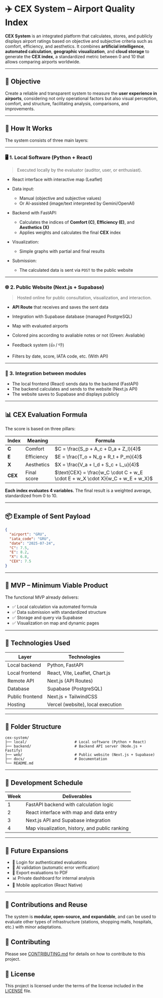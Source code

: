 # ✈️ CEX System – Airport Quality Index

**CEX System** is an integrated platform that calculates, stores, and publicly displays airport ratings based on objective and subjective criteria such as comfort, efficiency, and aesthetics. It combines **artificial intelligence**, **automated calculation**, **geographic visualization**, and **cloud storage** to generate the **CEX index**, a standardized metric between 0 and 10 that allows comparing airports worldwide.

---

## 🎯 Objective

Create a reliable and transparent system to measure the **user experience in airports**, considering not only operational factors but also visual perception, comfort, and structure, facilitating analysis, comparisons, and improvements.

---

## 🧠 How It Works

The system consists of three main layers:

---

### 🖥️ 1. **Local Software (Python + React)**

> Executed locally by the evaluator (auditor, user, or enthusiast).

* React interface with interactive map (Leaflet)
* Data input:

  * Manual (objective and subjective values)
  * Or AI-assisted (image/text interpreted by Gemini/OpenAI)
* Backend with FastAPI:

  * Calculates the indices of **Comfort (C)**, **Efficiency (E)**, and **Aesthetics (X)**
  * Applies weights and calculates the final **CEX** index
* Visualization:

  * Simple graphs with partial and final results
* Submission:

  * The calculated data is sent via `POST` to the public website

---

### 🌐 2. **Public Website (Next.js + Supabase)**

> Hosted online for public consultation, visualization, and interaction.

* **API Route** that receives and saves the sent data
* Integration with Supabase database (managed PostgreSQL)
* Map with evaluated airports

* Colored pins according to avaliable notes or not (Green: Avaliable)
* Feedback system (👍 / 👎)
* Filters by date, score, IATA code, etc. (With API)

---

### 🔁 3. **Integration between modules**

* The local frontend (React) sends data to the backend (FastAPI)
* The backend calculates and sends to the website (Next.js API)
* The website saves to Supabase and displays publicly

---

## 📊 CEX Evaluation Formula

The score is based on three pillars:

| Index   | Meaning    | Formula                                                                        |
| ------- | ---------- | ------------------------------------------------------------------------------ |
| **C**   | Comfort    | $C = \frac{S_p + A_c + D_a + Z_l}{4}$                                          |
| **E**   | Efficiency | $E = \frac{T_o + N_g + R_t + P_m}{4}$                                          |
| **X**   | Aesthetics | $X = \frac{V_a + I_d + S_c + L_u}{4}$                                          |
| **CEX** | Final score| $\text{CEX} = \frac{w_C \cdot C + w_E \cdot E + w_X \cdot X}{w_C + w_E + w_X}$ |

**Each index evaluates 4 variables.** The final result is a weighted average, standardized from 0 to 10.

---

## 📦 Example of Sent Payload

```json
{
  "airport": "GRU",
  "iata_code": "GRU",
  "date": "2025-07-24",
  "C": 7.5,
  "E": 8.2,
  "X": 6.8,
  "CEX": 7.5
}
```

---

## 🧪 MVP – Minimum Viable Product

The functional MVP already delivers:

* ✅ Local calculation via automated formula
* ✅ Data submission with standardized structure
* ✅ Storage and query via Supabase
* ✅ Visualization on map and dynamic pages

---

## 🔧 Technologies Used

| Layer            | Technologies                   |
| ---------------- | ------------------------------ |
| Local backend    | Python, FastAPI                |
| Local frontend   | React, Vite, Leaflet, Chart.js |
| Remote API       | Next.js (API Routes)           |
| Database         | Supabase (PostgreSQL)          |
| Public frontend  | Next.js + TailwindCSS          |
| Hosting          | Vercel (website), local execution |

---

## 📁 Folder Structure

```
cex-system/
├── local/                      # Local software (Python + React)
├── backend/                    # Backend API server (Node.js + Fastify)
├── web/                        # Public website (Next.js + Supabase)
├── docs/                       # Documentation
└── README.md
```

---

## 📅 Development Schedule

| Week | Deliverables                                      |
| ---- | ------------------------------------------------- |
| 1    | FastAPI backend with calculation logic            |
| 2    | React interface with map and data entry           |
| 3    | Next.js API and Supabase integration              |
| 4    | Map visualization, history, and public ranking    |

---

## 🚀 Future Expansions

* 🔐 Login for authenticated evaluations
* 🤖 AI validation (automatic error verification)
* 📄 Export evaluations to PDF
* 📊 Private dashboard for internal analysis
* 📱 Mobile application (React Native)

---

## 🧩 Contributions and Reuse

The system is **modular, open-source, and expandable**, and can be used to evaluate other types of infrastructure (stations, shopping malls, hospitals, etc.) with minor adaptations.

## 📝 Contributing

Please see [CONTRIBUTING.md](CONTRIBUTING.md) for details on how to contribute to this project.

## 📜 License

This project is licensed under the terms of the license included in the [LICENSE](LICENSE) file.
